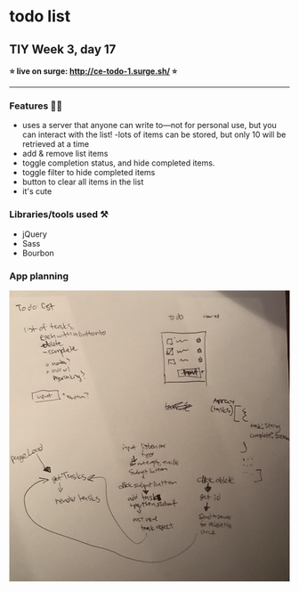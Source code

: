 # todo list

## TIY Week 3, day 17

**⭐️ live on surge: http://ce-todo-1.surge.sh/ ⭐️**

----

### Features 💁🏻
- uses a server that anyone can write to—not for personal use, but you can interact with the list!
  -lots of items can be stored, but only 10 will be retrieved at a time
- add & remove list items
- toggle completion status, and hide completed items.
- toggle filter to hide completed items
- button to clear all items in the list
- it's cute

### Libraries/tools used ⚒

- jQuery
- Sass
- Bourbon

### App planning


![app planning and simple wireframe](extras/app-planning-and-simple-wireframe.png)
